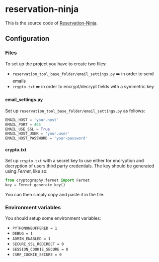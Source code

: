 # reservation-ninja

This is the source code of [Reservation-Ninja](https://reservation-ninja.herokuapp.com/).

## Configuration

### Files

To set up the project you have to create two files:
  - `reservation_tool_base_folder/email_settings.py` :arrow_right: in order to send emails
  - `crypto.txt` :arrow_right: in order to encrypt/decrypt fields with a symmetric key

#### email_settings.py
Set up `reservation_tool_base_folder/email_settings.py` as follows:
```python
EMAIL_HOST = 'your.host'
EMAIL_PORT = 465
EMAIL_USE_SSL = True
EMAIL_HOST_USER = 'your.user'
EMAIL_HOST_PASSWORD = 'your-password'
```

#### crypto.txt
Set up `crypto.txt` with a secret key to use either for encryption and decryption of users third party credentials. The key should be generated using *Fernet*, like so:
```python
from cryptography.fernet import Fernet
key = Fernet.generate_key()
```
You can then simply copy and paste it in the file.

### Environment variables
You should setup some environment variables:
  - `PYTHONUNBUFFERED = 1`
  - `DEBUG = 1`
  - `ADMIN_ENABLED = 1`
  - `SECURE_SSL_REDIRECT = 0`
  - `SESSION_COOKIE_SECURE = 0`
  - `CSRF_COOKIE_SECURE = 0`

